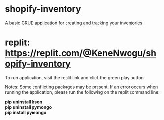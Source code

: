 # shopify-inventory
A basic CRUD application for creating and tracking your inventories

# replit: https://replit.com/@KeneNwogu/shopify-inventory
To run application, visit the replit link and click the green play button

Notes:
Some conflicting packages may be present. If an error occurs when running the application, please run the following on the replit command line:

**pip uninstall bson**  
**pip uninstall pymongo**  
**pip install pymongo**



